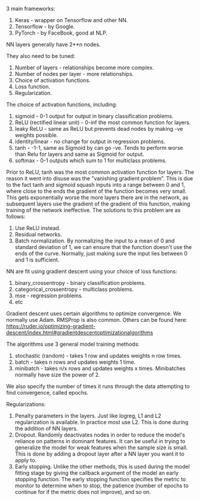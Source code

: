 3 main frameworks:

1. Keras - wrapper on Tensorflow and other NN.
2. Tensorflow - by Google.
3. PyTorch - by FaceBook, good at NLP.

NN layers generally have 2**n nodes.

They also need to be tuned:
1. Number of layers - relationships become more complex.
2. Number of nodes per layer - more relationships.
3. Choice of activation functions.
4. Loss function.
5. Regularization.

The choice of activation functions, including:
1. sigmoid - 0-1 output for output in binary classification problems.
2. ReLU (rectified linear unit) - 0-inf the most common function for layers.
3. leaky ReLU - same as ReLU but prevents dead nodes by making -ve weights possible.
4. identity/linear - no change for output in regression problems.
5. tanh - -1-1, same as Sigmoid by can go -ve. Tends to perform worse than Relu for layers and same as Sigmoid for output.
6. softmax - 0-1 outputs which sum to 1 for multiclass problems.

Prior to ReLU, tanh was the most common activation function for layers. The reason it went into disuse was the "vanishing gradient problem". This is due to the fact tanh and sigmoid squash inputs into a range between 0 and 1, where close to the ends the gradient of the function becomes very small. This gets exponentially worse the more layers there are in the network, as subsequent layers use the gradient of the gradient of this function, making training of the network ineffective. The solutions to this problem are as follows:
1. Use ReLU instead.
2. Residual networks.
3. Batch normalization.
By normalizing the input to a mean of 0 and standard deviation of 1, we can ensure that the function doesn't use the ends of the curve. Normally, just making sure the input lies between 0 and 1 is sufficient.

NN are fit using gradient descent using your choice of loss functions:
1. binary_crossentropy - binary classification problems.
2. categorical_crossentropy - multiclass problems.
3. mse - regression problems.
4. etc

Gradient descent uses certain algorithms to optimize convergence. We normally use Adam. RMSProp is also common. Others can be found here:
https://ruder.io/optimizing-gradient-descent/index.html#gradientdescentoptimizationalgorithms

The algorithms use 3 general model training methods:
1. stochastic (random) - takes 1 row and updates weights n row times.
2. batch - takes n rows and updates weights 1 time.
3. minibatch - takes n/x rows and updates weights x times. Minibatches normally have size the power of 2.

We also specify the number of times it runs through the data attempting to find convergence, called epochs.

Regularizations:
1. Penalty parameters in the layers.
Just like logreg, L1 and L2 regularization is available. In practice most use L2. This is done during the addition of NN layers.
2. Dropout.
Randomly deactivates nodes in order to reduce the model's reliance on patterns in dominant features. It can be useful in trying to generalize the model for weak features when the sample size is small. This is done by adding a dropout layer after a NN layer you want it to apply to.
3. Early stopping.
Unlike the other methods, this is used during the model fitting stage by giving the callback argument of the model an early stopping function. The early stopping function specifies the metric to monitor to determine when to stop, the patience (number of epochs to continue for if the metric does not improve), and so on.
